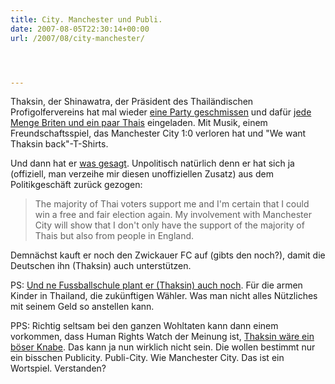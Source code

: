 ```yaml
---
title: City. Manchester und Publi.
date: 2007-08-05T22:30:14+00:00
url: /2007/08/city-manchester/




---
```

Thaksin, der Shinawatra, der Präsident des Thailändischen Profigolfervereins hat mal wieder [eine Party geschmissen][1] und dafür [jede Menge Briten und ein paar Thais][2] eingeladen. Mit Musik, einem Freundschaftsspiel, das Manchester City 1:0 verloren hat und "We want Thaksin back"-T-Shirts.

Und dann hat er [was gesagt][3]. Unpolitisch natürlich denn er hat sich ja (offiziell, man verzeihe mir diesen unoffiziellen Zusatz) aus dem Politikgeschäft zurück gezogen:

> The majority of Thai voters support me and I'm certain that I could win a free and fair election again. My involvement with Manchester City will show that I don't only have the support of the majority of Thais but also from people in England.

Demnächst kauft er noch den Zwickauer FC auf (gibts den noch?), damit die Deutschen ihn (Thaksin) auch unterstützen.

PS: [Und ne Fussballschule plant er (Thaksin) auch noch][4]. Für die armen Kinder in Thailand, die zukünftigen Wähler. Was man nicht alles Nützliches mit seinem Geld so anstellen kann.

<span class="caps">PPS</span>: Richtig seltsam bei den ganzen Wohltaten kann dann einem vorkommen, dass Human Rights Watch der Meinung ist, [Thaksin wäre ein böser Knabe][5]. Das kann ja nun wirklich nicht sein. Die wollen bestimmt nur ein bisschen Publicity. Publi-City. Wie Manchester City. Das ist ein Wortspiel. Verstanden?

 [1]: http://blog.nationmultimedia.com/manchester/2007/08/05/entry-2
 [2]: http://www.nationmultimedia.com/2007/08/06/headlines/headlines_30043848.php
 [3]: http://www.bangkokpost.com/breaking_news/breakingnews.php?id=120660
 [4]: http://www.bangkokpost.com/breaking_news/breakingnews.php?id=120674
 [5]: http://www.nationmultimedia.com/2007/07/31/headlines/headlines_30043133.php
